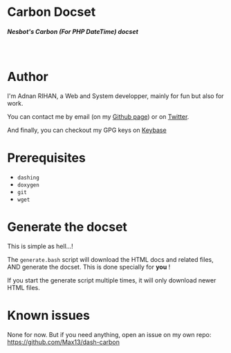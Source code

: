 Carbon Docset
=============

##### Nesbot's Carbon (For PHP DateTime) docset

 
# Author
I'm Adnan RIHAN, a Web and System developper, mainly for fun but also for work.

You can contact me by email (on my [Github page](https://github.com/Max13)) or on [Twitter](https://twitter.com/_Max13).

And finally, you can checkout my GPG keys on [Keybase](https://keybase.io/Max13)

# Prerequisites
- `dashing`
- `doxygen`
- `git`
- `wget`

# Generate the docset
This is simple as hell...!

The `generate.bash` script will download the HTML docs and related files, AND generate the docset. This is done specially for __you__ !

If you start the generate script multiple times, it will only download newer HTML files.

# Known issues
None for now. But if you need anything, open an issue on my own repo: https://github.com/Max13/dash-carbon
